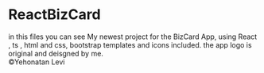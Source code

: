 # ReactBizCard
in this files you can see My newest project for the BizCard App,
using React , ts , html and css, bootstrap templates and icons included.
the app logo is original and deisgned by me.  
©Yehonatan Levi
